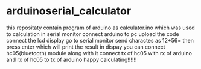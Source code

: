 # arduinoserial_calculator
this repositaty contain program of arduino as calculator.ino
which was used to calculation in serial monitor
connect arduino to pc upload the code connect the lcd display 
go to serial monitor send charactes as 12+56= 
then press enter which will print the result in dispay
you can connect hc05(bluetooth) module along with it
connect tx of hc05 with rx of arduino
and rx of hc05 to tx of arduino
happy calculating!!!!!!
